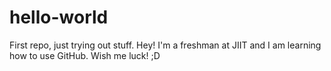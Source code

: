 # hello-world
First repo, just trying out stuff.
Hey! I'm a freshman at JIIT and I am learning how to use GitHub.
Wish me luck! ;D
